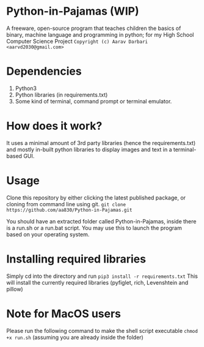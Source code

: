 # Python-in-Pajamas (WIP)
A freeware, open-source program that teaches children the basics of binary, machine language and programming in python; for my High School Computer Science Project
`Copyright (c) Aarav Darbari <aarvd2030@gmail.com>`


# Dependencies

1. Python3
2. Python libraries (in requirements.txt)
3. Some kind of terminal, command prompt or terminal emulator.


# How does it work?

It uses a minimal amount of 3rd party libraries (hence the requirements.txt) and mostly in-built python libraries to display images and text in a terminal-based GUI.


# Usage

Clone this repository by either clicking the latest published package, or cloning from command line using git.
`git clone https://github.com/aa830/Python-in-Pajamas.git`


You should have an extracted folder called Python-in-Pajamas, inside there is a run.sh or a run.bat script. You may use this to launch the program based on your operating system.

# Installing required libraries

Simply cd into the directory and run `pip3 install -r requirements.txt`
This will install the currently required libraries (pyfiglet, rich, Levenshtein and pillow)

# Note for MacOS users

Please run the following command to make the shell script executable `chmod +x run.sh` (assuming you are already inside the folder)
